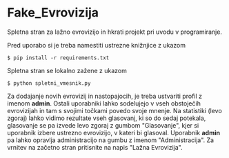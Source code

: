 # Fake_Evrovizija
Spletna stran za lažno evrovizijo in hkrati projekt pri uvodu v programiranje.

Pred uporabo si je treba namestiti ustrezne knižnjice z ukazom
```console
$ pip install -r requirements.txt
```

Spletna stran se lokalno zažene z ukazom
```console
$ python spletni_vmesnik.py
```
Za dodajanje novih evrovizij in nastopajocih, je treba ustvariti profil z imenom **admin**. Ostali uporabniki lahko sodelujejo v vseh obstoječih evrovizijah in tam s svojimi točkami povedo svoje mnenje. Na statistiki (levo zgoraj) lahko vidimo rezultate vseh glasovanj, ki so do sedaj potekala, glasovanje se pa izvede levo zgoraj z gumbom "Glasovanje", kjer si uporabnik izbere ustrezno evrovizijo, v kateri bi glasoval. Uporabnik **admin** pa lahko opravlja administracijo na gumbu z imenom "Administracija". Za vrnitev na začetno stran pritisnite na napis "Lažna Evrovizija".
